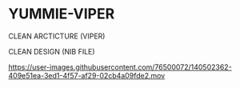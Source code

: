 # YUMMIE-VIPER

  CLEAN ARCTICTURE (VIPER)
  
  CLEAN DESIGN (NIB FILE)
  
  
  https://user-images.githubusercontent.com/76500072/140502362-409e51ea-3ed1-4f57-af29-02cb4a09fde2.mov

